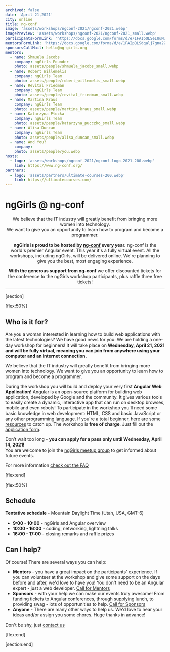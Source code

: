 ```yaml
---
archived: false
date: 'April 21,2021'
city: online
title: ng-conf
image: 'assets/workshops/ngconf-2021/ngconf-2021.webp'
imagePreview: 'assets/workshops/ngconf-2021/ngconf-2021_small.webp'
participantsFormLink: 'https://docs.google.com/forms/d/e/1FAIpQLSeIUuMJ4mq5jDOuXH52aq4bM5YxswGcoayOY5xF4MPdUqP84w/viewform'
mentorsFormLink: 'https://docs.google.com/forms/d/e/1FAIpQLSdqalj7gna2ZlyByqn0LBAzMzaZ7086FB7Kq7NsoaYfH4xY0g/viewform'
sponsorsCallMail: hello@ng-girls.org
mentors:
  - name: Shmuela Jacobs
    company: ngGirls Founder
    photo: assets/people/shmuela_jacobs_small.webp
  - name: Robert Willemelis
    company: ngGirls Team
    photo: assets/people/robert_willemelis_small.webp
  - name: Revital Friedman
    company: ngGirls Team
    photo: assets/people/revital_friedman_small.webp
  - name: Martina Kraus
    company: ngGirls Team
    photo: assets/people/martina_kraus_small.webp
  - name: Katarzyna Płocka
    company: ngGirls Team
    photo: assets/people/katarzyna_pucczko_small.webp
  - name: Alisa Duncan
    company: ngGirls Team
    photo: assets/people/alisa_duncan_small.webp
  - name: And You?
    company: 
    photo: assets/people/you.webp
hosts:
  - logo: 'assets/workshops/ngconf-2021/ngconf-logo-2021-200.webp'
    link: https://www.ng-conf.org/
partners:
  - logo: 'assets/partners/ultimate-courses-200.webp'
    link: https://ultimatecourses.com/
---
```


# ngGirls @ ng-conf
<center>
We believe that the IT industry will greatly benefit from bringing more women into technology.<br />
We want to give you an opportunity to learn how to program and become a programmer.


**ngGirls is proud to be hosted by [ng-conf](https://www.2021.ng-conf.org/) every year.** ng-conf is the world's premier Angular event. This year it's a fully virtual event. All the workshops, including ngGirls, will be delivered online. We're planning to give you the best, most engaging experience.

**With the generous support from ng-conf** we offer discounted tickets for the conference to the ngGirls workshop participants, plus raffle three free tickets!
</center>

----



[section]

[flex:50%]

## Who is it for?
Are you a woman interested in learning how to build web applications with the latest technologies? We have good news for you: We are holding a one-day workshop for beginners! It will take place on **Wednesday, April 21, 2021 and will be fully virtual, meaning you can join from anywhere using your computer and an internet connection.**

We believe that the IT industry will greatly benefit from bringing more women into technology. We want to give you an opportunity to learn how to program and become a programmer.

During the workshop you will build and deploy your very first **Angular Web Application!** Angular is an open-source platform for building web application, developed by Google and the community. It gives various tools to easily create a dynamic, interactive app that can run on desktop browses, mobile and even robots!
To participate in the workshop you'll need some basic knowledge in web development: HTML, CSS and basic JavaScript or any other programming language. If you're a total beginner, here are some [resources](/faq) to catch up.
The workshop is **free of charge**. Just fill out the [application form](https://docs.google.com/forms/d/e/1FAIpQLSeIUuMJ4mq5jDOuXH52aq4bM5YxswGcoayOY5xF4MPdUqP84w/viewform).

Don’t wait too long - **you can apply for a pass only until Wednesday, April 14, 2021!**<br />
You are welcome to join the [ngGirls meetup group](http://www.meetup.com/ngGirls/) to get informed about future events.

For more information [check out the FAQ](/faq)

[flex:end]

[flex:50%]

## Schedule

**Tentative schedule** - Mountain Daylight Time (Utah, USA, GMT-6)
- **9:00 - 10:00** - ngGirls and Angular overview
- **10:00 - 16:00** - coding, networking, lightning talks
- **16:00 - 17:00** - closing remarks and raffle prizes

## Can I help?

Of course! There are several ways you can help:

- **Mentors** - you have a great impact on the participants' experience. If you can volunteer at the workshop and give some support on the days before and after, we'd love to have you! You don't need to be an Angular expert - just a web developer. [Call for Mentors](https://docs.google.com/forms/d/e/1FAIpQLSdqalj7gna2ZlyByqn0LBAzMzaZ7086FB7Kq7NsoaYfH4xY0g/viewform)
- **Sponsors** - with your help we can make our events truly awesome! From funding tickets to Angular conferences, through supplying lunch, to providing swag - lots of opportunities to help. [Call for Sponsors](mailto:hello@ng-girls.org)
- **Anyone** - There are many other ways to help us. We'd love to hear your ideas and/or assign you some chores. Huge thanks in advance!


Don't be shy, just [contact us](mailto:hello@ng-girls.org)

[flex:end]

[section:end]

